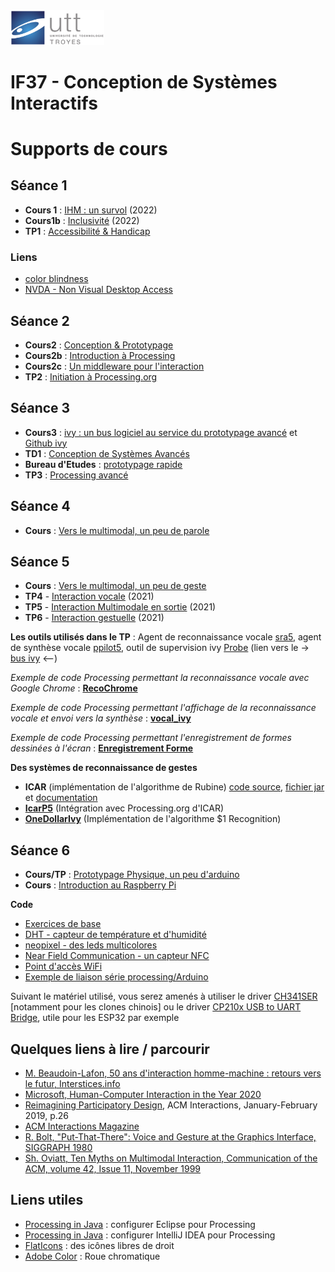 <img src="https://github.com/truillet/international/blob/master/utt/code/utt.png" width=150>
<h1>IF37 - Conception de Systèmes Interactifs</h1>

# Supports de cours

## Séance 1
* **Cours 1** : [IHM : un survol](https://github.com/truillet/international/blob/master/utt/supports/survol_ihm_3_92.pdf) (2022)
* **Cours1b** : [Inclusivité](https://github.com/truillet/international/blob/master/utt/supports/Handicap.pdf) (2022)
* **TP1** : [Accessibilité & Handicap](https://github.com/truillet/international/blob/master/utt/supports/TP1_Accessibilite_et_Handicap.pdf)

### Liens
* [color blindness](https://www.color-blindness.com/coblis-color-blindness-simulator)
* [NVDA - Non Visual Desktop Access](https://www.nvda-fr.org)

## Séance 2
* **Cours2** : [Conception & Prototypage](https://github.com/truillet/international/blob/master/utt/supports/Conception_Prototypage.pdf)
* **Cours2b** : [Introduction à Processing](https://github.com/truillet/international/blob/master/utt/supports/introduction_processing.pdf)
* **Cours2c** : [Un middleware pour l'interaction](https://github.com/truillet/international/blob/master/utt/supports/C_ivy_2.5.pdf)
* **TP2** : [Initiation à Processing.org](https://github.com/truillet/international/blob/master/utt/supports/TP2UTT_processing.pdf)

## Séance 3
* **Cours3** : [ivy : un bus logiciel au service du prototypage avancé](https://github.com/truillet/ivy/blob/master/doc/C_ivy_2.5.pdf) et [Github ivy](https://github.com/truillet/ivy)
* **TD1** : [Conception de Systèmes Avancés](https://github.com/truillet/international/blob/master/utt/supports/CSI_v1.9.pdf)
* **Bureau d'Etudes** : [prototypage rapide](https://github.com/truillet/international/blob/master/utt/supports/BE_prototypage_2021_UTT.pdf)
* **TP3** : [Processing avancé](https://github.com/truillet/international/blob/master/utt/supports/TP2UTT_processing.pdf)

## Séance 4
 * **Cours** : [Vers le multimodal, un peu de parole](https://github.com/truillet/international/blob/master/utt/supports/I_V(IO)_Master_2_8.pdf)

## Séance 5
 * **Cours** : [Vers le multimodal, un peu de geste](https://github.com/truillet/international/blob/master/utt/supports/Interaction_Gestuelle.pdf)
 * **TP4** - [Interaction vocale](https://github.com/truillet/international/blob/master/utt/supports/TP4_interaction_vocale.pdf) (2021)
 * **TP5** - [Interaction Multimodale en sortie](https://github.com/truillet/international/blob/master/utt/supports/TP5_multimodalite_sortie.pdf) (2021)
 * **TP6** - [Interaction gestuelle](https://github.com/truillet/international/blob/master/utt/supports/TP6_InteractionGestuelle.pdf) (2021)
 
 **Les outils utilisés dans le TP** : Agent de reconnaissance vocale [sra5](https://github.com/truillet/upssitech/blob/master/SRI/3A/IHM/TP/Code/sra5.zip), agent de synthèse vocale [ppilot5](https://github.com/truillet/ivy/blob/master/agents/ppilot5_3.3.zip), outil de supervision ivy [Probe](https://github.com/truillet/ivy/blob/master/code/Probe.zip) (lien vers le -> [bus ivy](https://github.com/truillet/ivy) <--)

_Exemple de code Processing permettant la reconnaissance vocale avec Google Chrome_ : **[RecoChrome](https://github.com/truillet/international/blob/master/utt/code/RecoChrome.zip)**

_Exemple de code Processing permettant l'affichage de la reconnaissance vocale et envoi vers la synthèse_ : **[vocal_ivy](https://github.com/truillet/upssitech/blob/master/SRI/3A/IHM/TP/Code/vocal_ivy.zip)**

_Exemple de code Processing permettant l'enregistrement de formes dessinées à l'écran_ : **[Enregistrement Forme](https://github.com/truillet/upssitech/blob/master/SRI/3A/IHM/TP/Code/Enregistrement_Forme.zip)**

**Des systèmes de reconnaissance de gestes**
   * **ICAR** (implémentation de l'algorithme de Rubine) [code source](https://github.com/truillet/icar), [fichier jar](https://github.com/truillet/upssitech/blob/master/SRI/3A/IHM/TP/Outils/icar.1.2.zip) et [documentation](https://github.com/truillet/upssitech/blob/master/SRI/3A/IHM/TP/Outils/icar.pdf)
   * [**IcarP5**](https://github.com/truillet/international/blob/master/utt/code/IcarP5.zip) (Intégration avec Processing.org d'ICAR)
   * [**OneDollarIvy**](https://github.com/truillet/OneDollarIvy) (Implémentation de l'algorithme $1 Recognition)

 ## Séance 6 
   * **Cours/TP** : [Prototypage Physique, un peu d'arduino](https://github.com/truillet/international/blob/master/utt/supports/arduino_UTT.pdf)
   * **Cours** : [Introduction au Raspberry Pi](https://github.com/truillet/international/blob/master/utt/supports/Introduction_RPi.pdf)
 
 **Code**
 * [Exercices de base](https://github.com/truillet/international/blob/master/utt/code/base_arduino.zip)
 * [DHT - capteur de température et d'humidité](https://github.com/truillet/international/blob/master/utt/code/DHT_ESP32.zip)
 * [neopixel - des leds multicolores](https://github.com/truillet/international/blob/master/utt/code/neopixel_ESP32.zip)
 * [Near Field Communication - un capteur NFC](https://github.com/truillet/international/blob/master/utt/code/NFC_ESP32.zip)
 * [Point d'accès WiFi](https://github.com/truillet/international/blob/master/utt/code/AcessPoint_ESP32.zip)
 * [Exemple de liaison série processing/Arduino](https://github.com/truillet/international/blob/master/utt/code/processing_arduino.zip)
 
 Suivant le matériel utilisé, vous serez amenés à utiliser le driver [CH341SER](https://github.com/HobbyComponents/CH340-Drivers/tree/master/CH341SER) [notamment pour les clones chinois] ou le driver [CP210x USB to UART Bridge](https://www.silabs.com/developers/usb-to-uart-bridge-vcp-drivers), utile pour les ESP32 par exemple
 
 
## Quelques liens à lire / parcourir
* [M. Beaudoin-Lafon, 50 ans d'interaction homme-machine : retours vers le futur, Interstices.info](https://interstices.info/50-ans-dinteraction-homme-machine-retours-vers-le-futur)
* [Microsoft, Human-Computer Interaction in the Year 2020](https://www.microsoft.com/en-us/research/project/being-human/#:~:text=Human%2DComputer%20Interaction%20in%20the%20Year%202020&text=As%20we%20move%20further%20the,enables%20and%20recognizes%20human%20values.)
* [Reimagining Participatory Design](http://interactions.acm.org/archive/view/january-february-2019/reimagining-participatory-design), ACM Interactions, January-February 2019, p.26
* [ACM Interactions Magazine](http://interactions.acm.org)
* [R. Bolt, "Put-That-There": Voice and Gesture at the Graphics Interface, SIGGRAPH 1980](https://www.media.mit.edu/speech/papers/1980/bolt_SIGGRAPH80_put-that-there.pdf)
* [Sh. Oviatt, Ten Myths on Multimodal Interaction, Communication of the ACM, volume 42, Issue 11, November 1999](https://dl.acm.org/doi/10.1145/319382.319398)


## Liens utiles
* [Processing in Java](https://happycoding.io/tutorials/java/processing-in-java) : configurer Eclipse pour Processing
* [Processing in Java](https://github.com/ctruillet/ProcessingOnIntellijIDEA) : configurer IntelliJ IDEA pour Processing
* [FlatIcons](https://flaticons.net) : des icônes libres de droit 
* [Adobe Color](https://color.adobe.com/fr/create) : Roue chromatique
